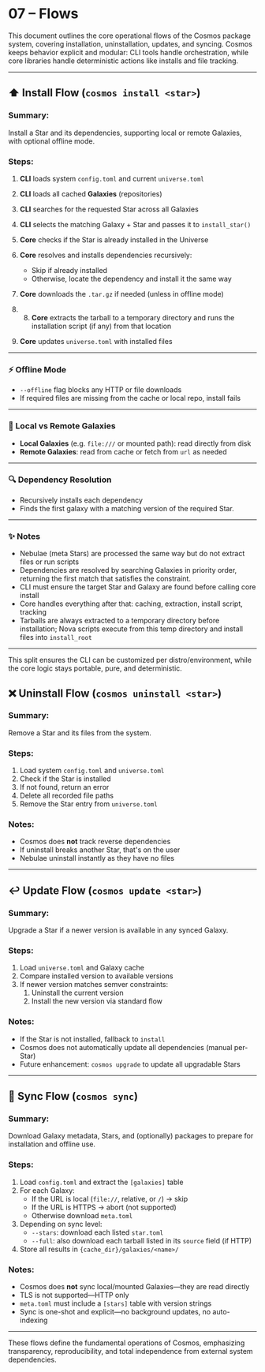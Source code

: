 # 07 – Flows

This document outlines the core operational flows of the Cosmos package system, covering installation, uninstallation, updates, and syncing. Cosmos keeps behavior explicit and modular: CLI tools handle orchestration, while core libraries handle deterministic actions like installs and file tracking.

---

## ⬆️ Install Flow (`cosmos install <star>`)

### Summary:
Install a Star and its dependencies, supporting local or remote Galaxies, with optional offline mode.

### Steps:
1. **CLI** loads system `config.toml` and current `universe.toml`
2. **CLI** loads all cached **Galaxies** (repositories)
3. **CLI** searches for the requested Star across all Galaxies
4. **CLI** selects the matching Galaxy + Star and passes it to `install_star()`
5. **Core** checks if the Star is already installed in the Universe
6. **Core** resolves and installs dependencies recursively:
   - Skip if already installed
   - Otherwise, locate the dependency and install it the same way
7. **Core** downloads the `.tar.gz` if needed (unless in offline mode)
8. 8. **Core** extracts the tarball to a temporary directory and runs the installation script (if any) from that location

9. **Core** updates `universe.toml` with installed files

---

### ⚡ Offline Mode
- `--offline` flag blocks any HTTP or file downloads
- If required files are missing from the cache or local repo, install fails

---

### 🚜 Local vs Remote Galaxies
- **Local Galaxies** (e.g. `file:///` or mounted path): read directly from disk
- **Remote Galaxies**: read from cache or fetch from `url` as needed

---

### 🔍 Dependency Resolution
- Recursively installs each dependency
- Finds the first galaxy with a matching version of the required Star.

---

### ✨ Notes
- Nebulae (meta Stars) are processed the same way but do not extract files or run scripts
- Dependencies are resolved by searching Galaxies in priority order, returning the first match that satisfies the constraint.
- CLI must ensure the target Star and Galaxy are found before calling core install
- Core handles everything after that: caching, extraction, install script, tracking
- Tarballs are always extracted to a temporary directory before installation; Nova scripts execute from this temp directory and install files into `install_root`

---

This split ensures the CLI can be customized per distro/environment, while the core logic stays portable, pure, and deterministic.

## ❌ Uninstall Flow (`cosmos uninstall <star>`)

### Summary:
Remove a Star and its files from the system.

### Steps:
1. Load system `config.toml` and `universe.toml`
2. Check if the Star is installed
3. If not found, return an error
4. Delete all recorded file paths
5. Remove the Star entry from `universe.toml`

### Notes:
- Cosmos does **not** track reverse dependencies
- If uninstall breaks another Star, that's on the user
- Nebulae uninstall instantly as they have no files

---

## ↩️ Update Flow (`cosmos update <star>`)

### Summary:
Upgrade a Star if a newer version is available in any synced Galaxy.

### Steps:
1. Load `universe.toml` and Galaxy cache
2. Compare installed version to available versions
3. If newer version matches semver constraints:
    1. Uninstall the current version
    2. Install the new version via standard flow

### Notes:
- If the Star is not installed, fallback to `install`
- Cosmos does not automatically update all dependencies (manual per-Star)
- Future enhancement: `cosmos upgrade` to update all upgradable Stars

---

## 🧰 Sync Flow (`cosmos sync`)

### Summary:
Download Galaxy metadata, Stars, and (optionally) packages to prepare for installation and offline use.

### Steps:
1. Load `config.toml` and extract the `[galaxies]` table
2. For each Galaxy:
   - If the URL is local (`file://`, relative, or `/`) → skip
   - If the URL is HTTPS → abort (not supported)
   - Otherwise download `meta.toml`
3. Depending on sync level:
   - `--stars`: download each listed `star.toml`
   - `--full`: also download each tarball listed in its `source` field (if HTTP)
4. Store all results in `{cache_dir}/galaxies/<name>/`

### Notes:
- Cosmos does **not** sync local/mounted Galaxies—they are read directly
- TLS is not supported—HTTP only
- `meta.toml` must include a `[stars]` table with version strings
- Sync is one-shot and explicit—no background updates, no auto-indexing

---


These flows define the fundamental operations of Cosmos, emphasizing transparency, reproducibility, and total independence from external system dependencies.

